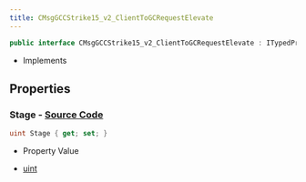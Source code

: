 ```yaml
---
title: CMsgGCCStrike15_v2_ClientToGCRequestElevate
---
```


```csharp
public interface CMsgGCCStrike15_v2_ClientToGCRequestElevate : ITypedProtobuf<CMsgGCCStrike15_v2_ClientToGCRequestElevate>, INativeHandle
```

- Implements

## Properties

### **Stage** - [Source Code](https://github.com/swiftly-solution/swiftlys2/blob/main/managed/src/SwiftlyS2.Generated/Protobufs/Interfaces/CMsgGCCStrike15_v2_ClientToGCRequestElevate.cs#L13)

```csharp
uint Stage { get; set; }
```

- Property Value

- [uint](https://learn.microsoft.com/dotnet/api/system.uint32)

